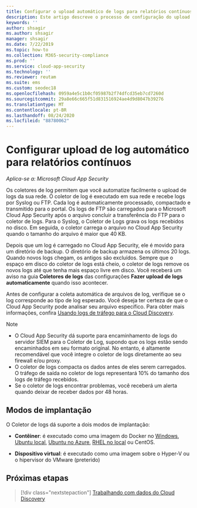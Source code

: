 ```yaml
---
title: Configurar o upload automático de logs para relatórios contínuos no Cloud App Security
description: Este artigo descreve o processo de configuração do upload automático de logs para relatórios contínuos no Cloud App Security.
keywords: ''
author: shsagir
ms.author: shsagir
manager: shsagir
ms.date: 7/22/2019
ms.topic: how-to
ms.collection: M365-security-compliance
ms.prod: ''
ms.service: cloud-app-security
ms.technology: ''
ms.reviewer: reutam
ms.suite: ems
ms.custom: seodec18
ms.openlocfilehash: 0959a4e5c1b0cf05987b2f74dfcd35eb7cd7260d
ms.sourcegitcommit: 29a8e66c665f51d831516924ae4d9d8047b39276
ms.translationtype: MT
ms.contentlocale: pt-BR
ms.lasthandoff: 08/24/2020
ms.locfileid: "88780062"
---
```

# <a name="configure-automatic-log-upload-for-continuous-reports"></a>Configurar upload de log automático para relatórios contínuos

*Aplica-se a: Microsoft Cloud App Security*

Os coletores de log permitem que você automatize facilmente o upload de logs da sua rede. O coletor de log é executado em sua rede e recebe logs por Syslog ou FTP. Cada log é automaticamente processado, compactado e transmitido para o portal. Os logs de FTP são carregados para o Microsoft Cloud App Security após o arquivo concluir a transferência do FTP para o coletor de logs. Para o Syslog, o Coletor de Logs grava os logs recebidos no disco. Em seguida, o coletor carrega o arquivo no Cloud App Security quando o tamanho do arquivo é maior que 40 KB.

Depois que um log é carregado no Cloud App Security, ele é movido para um diretório de backup. O diretório de backup armazena os últimos 20 logs. Quando novos logs chegam, os antigos são excluídos. Sempre que o espaço em disco do coletor de logs está cheio, o coletor de logs remove os novos logs até que tenha mais espaço livre em disco. Você receberá um aviso na guia **Coletores de logs** das configurações **Fazer upload de logs automaticamente** quando isso acontecer.

Antes de configurar a coleta automática de arquivos de log, verifique se o log corresponde ao tipo de log esperado. Você deseja ter certeza de que o Cloud App Security pode analisar seu arquivo específico. Para obter mais informações, confira [Usando logs de tráfego para o Cloud Discovery](create-snapshot-cloud-discovery-reports.md#log-format).

> [!NOTE]
>
> * O Cloud App Security dá suporte para encaminhamento de logs do servidor SIEM para o Coletor de Log, supondo que os logs estão sendo encaminhados em seu formato original. No entanto, é altamente recomendável que você integre o coletor de logs diretamente ao seu firewall e/ou proxy.
> * O coletor de logs compacta os dados antes de eles serem carregados. O tráfego de saída no coletor de logs representará 10% do tamanho dos logs de tráfego recebidos.
> * Se o coletor de logs encontrar problemas, você receberá um alerta quando deixar de receber dados por 48 horas.

## <a name="deployment-modes"></a>Modos de implantação

O Coletor de logs dá suporte a dois modos de implantação:

* **Contêiner**: é executado como uma imagem do Docker no [Windows](discovery-docker-windows.md), [Ubuntu local](discovery-docker-ubuntu.md), [Ubuntu no Azure](discovery-docker-ubuntu-azure.md), [RHEL no local](discovery-docker-ubuntu.md) ou CentOS.

* **Dispositivo virtual**: é executado como uma imagem sobre o Hyper-V ou o hipervisor do VMware (preterido)

## <a name="next-steps"></a>Próximas etapas

> [!div class="nextstepaction"]
> [Trabalhando com dados do Cloud Discovery](working-with-cloud-discovery-data.md)
